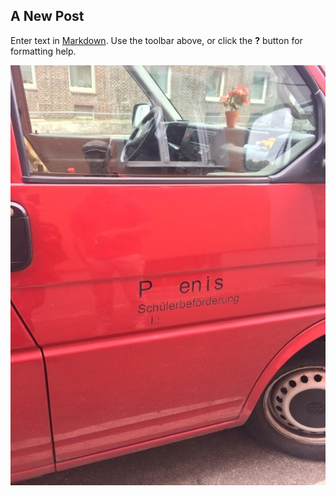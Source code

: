 ## A New Post

Enter text in [Markdown](http://daringfireball.net/projects/markdown/). Use the toolbar above, or click the **?** button for formatting help.

![Foooooo](/asset/image/imgo.jpg)


